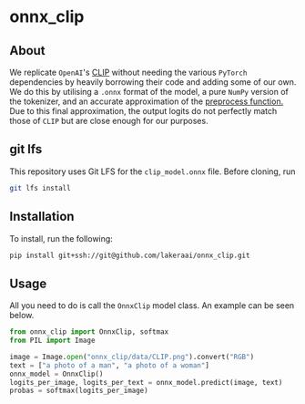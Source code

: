# onnx_clip

## About
We replicate `OpenAI`'s [CLIP](https://github.com/openai/CLIP) without needing the
various `PyTorch` dependencies by heavily borrowing their code and adding some of our own. We do this by utilising a `.onnx` format of the model, a pure `NumPy` version of the tokenizer, 
and an accurate approximation of the [preprocess function.](https://github.com/openai/CLIP/blob/main/clip/clip.py#L79)
Due to this final approximation, the output logits do
not perfectly match those of `CLIP` but are close enough for our purposes.

## git lfs
This repository uses Git LFS for the `clip_model.onnx` file. Before cloning, run
```bash
git lfs install
```

## Installation
To install, run the following:
```bash
pip install git+ssh://git@github.com/lakeraai/onnx_clip.git 
```

## Usage

All you need to do is call the `OnnxClip` model class. An example can be seen below.

```python
from onnx_clip import OnnxClip, softmax
from PIL import Image

image = Image.open("onnx_clip/data/CLIP.png").convert("RGB")
text = ["a photo of a man", "a photo of a woman"]
onnx_model = OnnxClip()
logits_per_image, logits_per_text = onnx_model.predict(image, text)
probas = softmax(logits_per_image)
```

